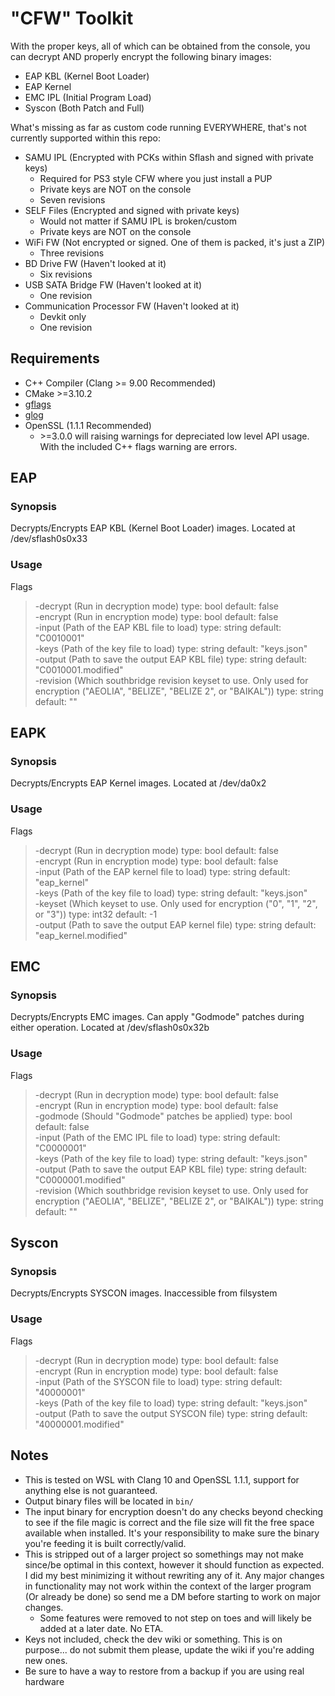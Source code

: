 # "CFW" Toolkit

With the proper keys, all of which can be obtained from the console, you can decrypt AND properly encrypt the following binary images:

- EAP KBL (Kernel Boot Loader)
- EAP Kernel
- EMC IPL (Initial Program Load)
- Syscon (Both Patch and Full)

What's missing as far as custom code running EVERYWHERE, that's not currently supported within this repo:

- SAMU IPL (Encrypted with PCKs within Sflash and signed with private keys)
  - Required for PS3 style CFW where you just install a PUP
  - Private keys are NOT on the console
  - Seven revisions
- SELF Files (Encrypted and signed with private keys)
  - Would not matter if SAMU IPL is broken/custom
  - Private keys are NOT on the console
- WiFi FW (Not encrypted or signed. One of them is packed, it's just a ZIP)
  - Three revisions
- BD Drive FW (Haven't looked at it)
  - Six revisions
- USB SATA Bridge FW (Haven't looked at it)
  - One revision
- Communication Processor FW (Haven't looked at it)
  - Devkit only
  - One revision

## Requirements

- C++ Compiler (Clang >= 9.00 Recommended)
- CMake >=3.10.2
- [gflags](https://github.com/gflags/gflags)
- [glog](https://github.com/google/glog)
- OpenSSL (1.1.1 Recommended)
  - \>=3.0.0 will raising warnings for depreciated low level API usage. With the included C++ flags warning are errors.

## EAP

### Synopsis

Decrypts/Encrypts EAP KBL (Kernel Boot Loader) images. Located at /dev/sflash0s0x33

### Usage

Flags
> -decrypt (Run in decryption mode) type: bool default: false<br>
> -encrypt (Run in encryption mode) type: bool default: false<br>
> -input (Path of the EAP KBL file to load) type: string default: "C0010001"<br>
> -keys (Path of the key file to load) type: string default: "keys.json"<br>
> -output (Path to save the output EAP KBL file) type: string default: "C0010001.modified"<br>
> -revision (Which southbridge revision keyset to use. Only used for encryption ("AEOLIA", "BELIZE", "BELIZE 2", or "BAIKAL")) type: string default: ""

## EAPK

### Synopsis

Decrypts/Encrypts EAP Kernel images. Located at /dev/da0x2

### Usage

Flags
> -decrypt (Run in decryption mode) type: bool default: false<br>
> -encrypt (Run in encryption mode) type: bool default: false<br>
> -input (Path of the EAP kernel file to load) type: string default: "eap_kernel"<br>
> -keys (Path of the key file to load) type: string default: "keys.json"<br>
> -keyset (Which keyset to use. Only used for encryption ("0", "1", "2", or "3")) type: int32 default: -1<br>
> -output (Path to save the output EAP kernel file) type: string default: "eap_kernel.modified"

## EMC

### Synopsis

Decrypts/Encrypts EMC images. Can apply "Godmode" patches during either operation. Located at /dev/sflash0s0x32b

### Usage

Flags
> -decrypt (Run in decryption mode) type: bool default: false<br>
> -encrypt (Run in encryption mode) type: bool default: false<br>
> -godmode (Should "Godmode" patches be applied) type: bool default: false<br>
> -input (Path of the EMC IPL file to load) type: string default: "C0000001"<br>
> -keys (Path of the key file to load) type: string default: "keys.json"<br>
> -output (Path to save the output EAP KBL file) type: string default: "C0000001.modified"<br>
> -revision (Which southbridge revision keyset to use. Only used for encryption ("AEOLIA", "BELIZE", "BELIZE 2", or "BAIKAL")) type: string default: ""

## Syscon

### Synopsis

Decrypts/Encrypts SYSCON images. Inaccessible from filsystem

### Usage

Flags
> -decrypt (Run in decryption mode) type: bool default: false<br>
> -encrypt (Run in encryption mode) type: bool default: false<br>
> -input (Path of the SYSCON file to load) type: string default: "40000001"<br>
> -keys (Path of the key file to load) type: string default: "keys.json"<br>
> -output (Path to save the output SYSCON file) type: string default: "40000001.modified"

## Notes

- This is tested on WSL with Clang 10 and OpenSSL 1.1.1, support for anything else is not guaranteed.
- Output binary files will be located in `bin/`
- The input binary for encryption doesn't do any checks beyond checking to see if the file magic is correct and the file size will fit the free space available when installed. It's your responsibility to make sure the binary you're feeding it is built correctly/valid.
- This is stripped out of a larger project so somethings may not make since/be optimal in this context, however it should function as expected. I did my best minimizing it without rewriting any of it. Any major changes in functionality may not work within the context of the larger program (Or already be done) so send me a DM before starting to work on major changes.
  - Some features were removed to not step on toes and will likely be added at a later date. No ETA.
- Keys not included, check the dev wiki or something. This is on purpose... do not submit them please, update the wiki if you're adding new ones.
- Be sure to have a way to restore from a backup if you are using real hardware
